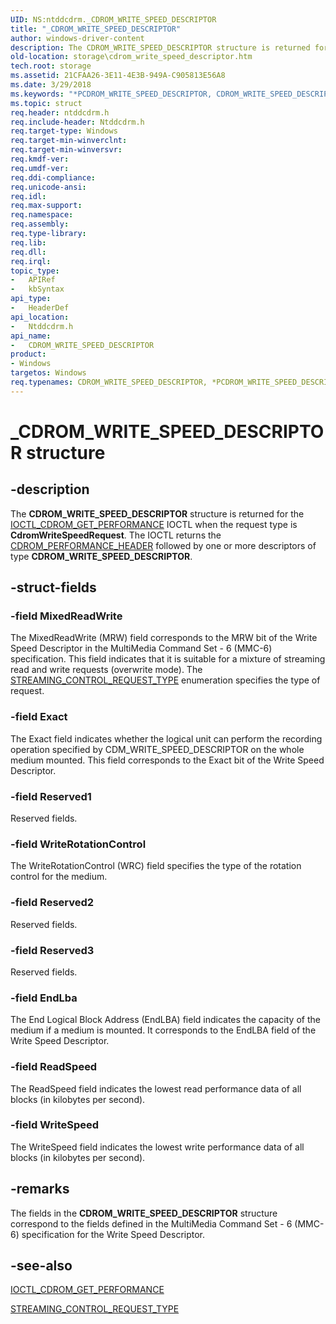 ```yaml
---
UID: NS:ntddcdrm._CDROM_WRITE_SPEED_DESCRIPTOR
title: "_CDROM_WRITE_SPEED_DESCRIPTOR"
author: windows-driver-content
description: The CDROM_WRITE_SPEED_DESCRIPTOR structure is returned for the IOCTL_CDROM_GET_PERFORMANCE IOCTL when the request type is CdromWriteSpeedRequest.
old-location: storage\cdrom_write_speed_descriptor.htm
tech.root: storage
ms.assetid: 21CFAA26-3E11-4E3B-949A-C905813E56A8
ms.date: 3/29/2018
ms.keywords: "*PCDROM_WRITE_SPEED_DESCRIPTOR, CDROM_WRITE_SPEED_DESCRIPTOR, CDROM_WRITE_SPEED_DESCRIPTOR structure [Storage Devices], PCDROM_WRITE_SPEED_DESCRIPTOR, PCDROM_WRITE_SPEED_DESCRIPTOR structure pointer [Storage Devices], _CDROM_WRITE_SPEED_DESCRIPTOR, ntddcdrm/CDROM_WRITE_SPEED_DESCRIPTOR, ntddcdrm/PCDROM_WRITE_SPEED_DESCRIPTOR, storage.cdrom_write_speed_descriptor"
ms.topic: struct
req.header: ntddcdrm.h
req.include-header: Ntddcdrm.h
req.target-type: Windows
req.target-min-winverclnt: 
req.target-min-winversvr: 
req.kmdf-ver: 
req.umdf-ver: 
req.ddi-compliance: 
req.unicode-ansi: 
req.idl: 
req.max-support: 
req.namespace: 
req.assembly: 
req.type-library: 
req.lib: 
req.dll: 
req.irql: 
topic_type:
-	APIRef
-	kbSyntax
api_type:
-	HeaderDef
api_location:
-	Ntddcdrm.h
api_name:
-	CDROM_WRITE_SPEED_DESCRIPTOR
product:
- Windows
targetos: Windows
req.typenames: CDROM_WRITE_SPEED_DESCRIPTOR, *PCDROM_WRITE_SPEED_DESCRIPTOR
---
```


# _CDROM_WRITE_SPEED_DESCRIPTOR structure


## -description


The <b>CDROM_WRITE_SPEED_DESCRIPTOR</b> structure is returned for the <a href="https://msdn.microsoft.com/library/windows/hardware/gg441242">IOCTL_CDROM_GET_PERFORMANCE</a> IOCTL when the request type is <b>CdromWriteSpeedRequest</b>. The IOCTL returns the  <a href="https://msdn.microsoft.com/library/windows/hardware/gg441232">CDROM_PERFORMANCE_HEADER</a> followed by one or more descriptors of type <b>CDROM_WRITE_SPEED_DESCRIPTOR</b>.


## -struct-fields




### -field MixedReadWrite

The MixedReadWrite (MRW) field corresponds to the MRW bit of the Write Speed Descriptor in the MultiMedia Command Set - 6 (MMC-6)
specification. This field indicates that it is suitable for a mixture of streaming read and write requests (overwrite mode). The <a href="https://msdn.microsoft.com/library/windows/hardware/gg441244">STREAMING_CONTROL_REQUEST_TYPE</a>   enumeration specifies the type of request.


### -field Exact

The Exact field indicates whether the logical unit can perform the recording operation specified by CDM_WRITE_SPEED_DESCRIPTOR
on the whole medium mounted. This field corresponds to the Exact bit of the Write Speed Descriptor.


### -field Reserved1

Reserved fields.


### -field WriteRotationControl

The WriteRotationControl (WRC) field specifies the type of the rotation control for the medium.


### -field Reserved2

Reserved fields.


### -field Reserved3

Reserved fields.


### -field EndLba

The End Logical Block Address (EndLBA) field indicates the capacity of the medium if a medium is mounted. It corresponds to the EndLBA field of the Write Speed Descriptor.


### -field ReadSpeed

The ReadSpeed field indicates the lowest read performance data of all blocks (in kilobytes per second).


### -field WriteSpeed

The WriteSpeed field indicates the lowest write performance data of all blocks (in kilobytes per second).


## -remarks



The fields in the  <b>CDROM_WRITE_SPEED_DESCRIPTOR</b> structure correspond to the fields defined in the MultiMedia Command Set - 6 (MMC-6)
specification for the Write Speed Descriptor.




## -see-also




<a href="https://msdn.microsoft.com/library/windows/hardware/gg441242">IOCTL_CDROM_GET_PERFORMANCE</a>



<a href="https://msdn.microsoft.com/library/windows/hardware/gg441244">STREAMING_CONTROL_REQUEST_TYPE</a>
 

 

